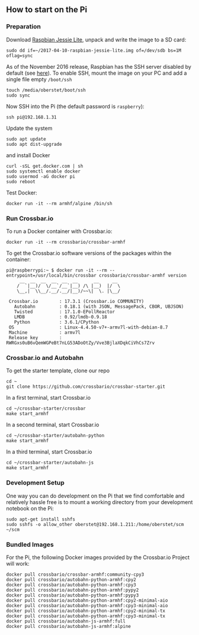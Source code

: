 ## How to start on the Pi

### Preparation

Download [Raspbian Jessie Lite](https://downloads.raspberrypi.org/raspbian_lite_latest), unpack and write the image to a SD card:

```console
sudo dd if=~/2017-04-10-raspbian-jessie-lite.img of=/dev/sdb bs=1M oflag=sync
```

As of the November 2016 release, Raspbian has the SSH server disabled by default (see [here](https://www.raspberrypi.org/documentation/remote-access/ssh/)). To enable SSH, mount the image on your PC and add a single file empty  `/boot/ssh`

```console
touch /media/oberstet/boot/ssh
sudo sync
```

Now SSH into the Pi (the default password is `raspberry`):

```console
ssh pi@192.168.1.31
```

Update the system

```console
sudo apt update
sudo apt dist-upgrade
```

and install Docker

```
curl -sSL get.docker.com | sh
sudo systemctl enable docker
sudo usermod -aG docker pi
sudo reboot
```

Test Docker:

```console
docker run -it --rm armhf/alpine /bin/sh
```


### Run Crossbar.io

To run a Docker container with Crossbar.io:

```console
docker run -it --rm crossbario/crossbar-armhf
```

To get the Crossbar.io software versions of the packages within the container:

```console
pi@raspberrypi:~ $ docker run -it --rm --entrypoint=/usr/local/bin/crossbar crossbario/crossbar-armhf version
     __  __  __  __  __  __      __     __
    /  `|__)/  \/__`/__`|__) /\ |__)  |/  \
    \__,|  \\__/.__/.__/|__)/~~\|  \. |\__/

 Crossbar.io        : 17.3.1 (Crossbar.io COMMUNITY)
   Autobahn         : 0.18.1 (with JSON, MessagePack, CBOR, UBJSON)
   Twisted          : 17.1.0-EPollReactor
   LMDB             : 0.92/lmdb-0.9.18
   Python           : 3.6.1/CPython
 OS                 : Linux-4.4.50-v7+-armv7l-with-debian-8.7
 Machine            : armv7l
 Release key        : RWRGxs0uB6vQemWGPeBt7nLG53ADoOtZy/Vve3BjlaXDqkCiVhCs7Zrv
```


### Crossbar.io and Autobahn

To get the starter template, clone our repo

```console
cd ~
git clone https://github.com/crossbario/crossbar-starter.git
```

In a first terminal, start Crossbar.io

```console
cd ~/crossbar-starter/crossbar
make start_armhf
```

In a second terminal, start Crossbar.io

```console
cd ~/crossbar-starter/autobahn-python
make start_armhf
```

In a third terminal, start Crossbar.io

```console
cd ~/crossbar-starter/autobahn-js
make start_armhf
```

### Development Setup

One way you can do development on the Pi that we find comfortable and relatively hassle free is to mount a working directory from your development notebook on the Pi:

```console
sudo apt-get install sshfs
sudo sshfs -o allow_other oberstet@192.168.1.211:/home/oberstet/scm ~/scm
```


### Bundled Images

For the Pi, the following Docker images provided by the Crossbar.io Project will work:


```console
docker pull crossbario/crossbar-armhf:community-cpy3
docker pull crossbario/autobahn-python-armhf:cpy2
docker pull crossbario/autobahn-python-armhf:cpy3
docker pull crossbario/autobahn-python-armhf:pypy2
docker pull crossbario/autobahn-python-armhf:pypy3
docker pull crossbario/autobahn-python-armhf:cpy2-minimal-aio
docker pull crossbario/autobahn-python-armhf:cpy3-minimal-aio
docker pull crossbario/autobahn-python-armhf:cpy2-minimal-tx
docker pull crossbario/autobahn-python-armhf:cpy3-minimal-tx
docker pull crossbario/autobahn-js-armhf:full
docker pull crossbario/autobahn-js-armhf:alpine
```
